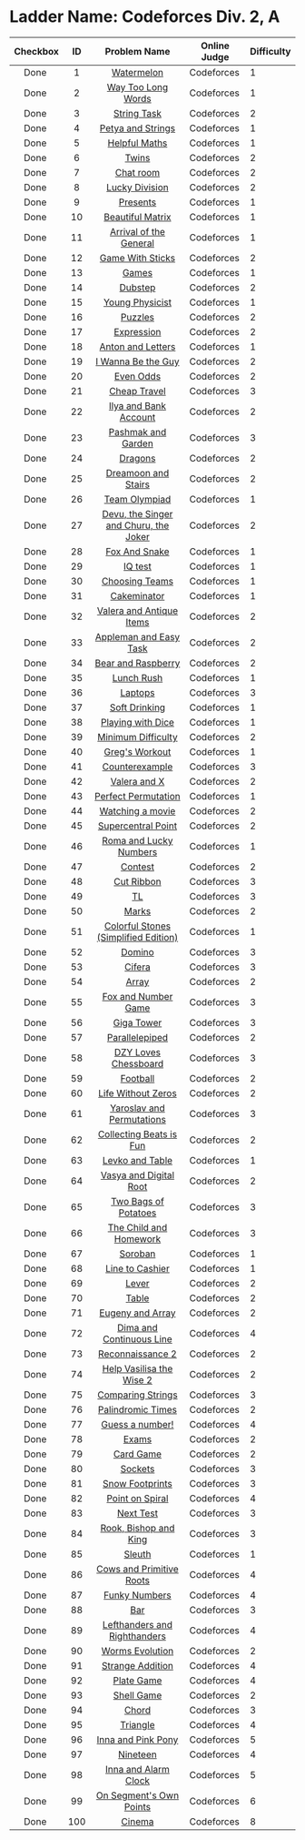 # Ladder Name: Codeforces Div. 2, A

| Checkbox | ID  | Problem Name | Online Judge | Difficulty |
|---|:---:|:---:|---|---|
|<img src="https://a2oj.thao.pw/?handle=T--&url=http%3A//codeforces.com/problemset/problem/4/A" width="13px"/> Done|1|[Watermelon](http://codeforces.com/problemset/problem/4/A)|Codeforces|1|
|<img src="https://a2oj.thao.pw/?handle=T--&url=http%3A//codeforces.com/problemset/problem/71/A" width="13px"/> Done|2|[Way Too Long Words](http://codeforces.com/problemset/problem/71/A)|Codeforces|1|
|<img src="https://a2oj.thao.pw/?handle=T--&url=http%3A//codeforces.com/problemset/problem/118/A" width="13px"/> Done|3|[String Task](http://codeforces.com/problemset/problem/118/A)|Codeforces|2|
|<img src="https://a2oj.thao.pw/?handle=T--&url=http%3A//codeforces.com/problemset/problem/112/A" width="13px"/> Done|4|[Petya and Strings](http://codeforces.com/problemset/problem/112/A)|Codeforces|1|
|<img src="https://a2oj.thao.pw/?handle=T--&url=http%3A//codeforces.com/problemset/problem/339/A" width="13px"/> Done|5|[Helpful Maths](http://codeforces.com/problemset/problem/339/A)|Codeforces|1|
|<img src="https://a2oj.thao.pw/?handle=T--&url=http%3A//codeforces.com/problemset/problem/160/A" width="13px"/> Done|6|[Twins](http://codeforces.com/problemset/problem/160/A)|Codeforces|2|
|<img src="https://a2oj.thao.pw/?handle=T--&url=http%3A//codeforces.com/problemset/problem/58/A" width="13px"/> Done|7|[Chat room](http://codeforces.com/problemset/problem/58/A)|Codeforces|2|
|<img src="https://a2oj.thao.pw/?handle=T--&url=http%3A//codeforces.com/problemset/problem/122/A" width="13px"/> Done|8|[Lucky Division](http://codeforces.com/problemset/problem/122/A)|Codeforces|2|
|<img src="https://a2oj.thao.pw/?handle=T--&url=http%3A//codeforces.com/problemset/problem/136/A" width="13px"/> Done|9|[Presents](http://codeforces.com/problemset/problem/136/A)|Codeforces|1|
|<img src="https://a2oj.thao.pw/?handle=T--&url=http%3A//codeforces.com/problemset/problem/263/A" width="13px"/> Done|10|[Beautiful Matrix](http://codeforces.com/problemset/problem/263/A)|Codeforces|1|
|<img src="https://a2oj.thao.pw/?handle=T--&url=http%3A//codeforces.com/problemset/problem/144/A" width="13px"/> Done|11|[Arrival of the General](http://codeforces.com/problemset/problem/144/A)|Codeforces|1|
|<img src="https://a2oj.thao.pw/?handle=T--&url=http%3A//codeforces.com/problemset/problem/451/A" width="13px"/> Done|12|[Game With Sticks](http://codeforces.com/problemset/problem/451/A)|Codeforces|2|
|<img src="https://a2oj.thao.pw/?handle=T--&url=http%3A//codeforces.com/problemset/problem/268/A" width="13px"/> Done|13|[Games](http://codeforces.com/problemset/problem/268/A)|Codeforces|1|
|<img src="https://a2oj.thao.pw/?handle=T--&url=http%3A//codeforces.com/problemset/problem/208/A" width="13px"/> Done|14|[Dubstep](http://codeforces.com/problemset/problem/208/A)|Codeforces|2|
|<img src="https://a2oj.thao.pw/?handle=T--&url=http%3A//codeforces.com/problemset/problem/69/A" width="13px"/> Done|15|[Young Physicist](http://codeforces.com/problemset/problem/69/A)|Codeforces|1|
|<img src="https://a2oj.thao.pw/?handle=T--&url=http%3A//codeforces.com/problemset/problem/337/A" width="13px"/> Done|16|[Puzzles](http://codeforces.com/problemset/problem/337/A)|Codeforces|2|
|<img src="https://a2oj.thao.pw/?handle=T--&url=http%3A//codeforces.com/problemset/problem/479/A" width="13px"/> Done|17|[Expression](http://codeforces.com/problemset/problem/479/A)|Codeforces|2|
|<img src="https://a2oj.thao.pw/?handle=T--&url=http%3A//codeforces.com/problemset/problem/443/A" width="13px"/> Done|18|[Anton and Letters](http://codeforces.com/problemset/problem/443/A)|Codeforces|1|
|<img src="https://a2oj.thao.pw/?handle=T--&url=http%3A//codeforces.com/problemset/problem/469/A" width="13px"/> Done|19|[I Wanna Be the Guy](http://codeforces.com/problemset/problem/469/A)|Codeforces|2|
|<img src="https://a2oj.thao.pw/?handle=T--&url=http%3A//codeforces.com/problemset/problem/318/A" width="13px"/> Done|20|[Even Odds](http://codeforces.com/problemset/problem/318/A)|Codeforces|2|
|<img src="https://a2oj.thao.pw/?handle=T--&url=http%3A//codeforces.com/problemset/problem/466/A" width="13px"/> Done|21|[Cheap Travel](http://codeforces.com/problemset/problem/466/A)|Codeforces|3|
|<img src="https://a2oj.thao.pw/?handle=T--&url=http%3A//codeforces.com/problemset/problem/313/A" width="13px"/> Done|22|[Ilya and Bank Account](http://codeforces.com/problemset/problem/313/A)|Codeforces|2|
|<img src="https://a2oj.thao.pw/?handle=T--&url=http%3A//codeforces.com/problemset/problem/459/A" width="13px"/> Done|23|[Pashmak and Garden](http://codeforces.com/problemset/problem/459/A)|Codeforces|3|
|<img src="https://a2oj.thao.pw/?handle=T--&url=http%3A//codeforces.com/problemset/problem/230/A" width="13px"/> Done|24|[Dragons](http://codeforces.com/problemset/problem/230/A)|Codeforces|2|
|<img src="https://a2oj.thao.pw/?handle=T--&url=http%3A//codeforces.com/problemset/problem/476/A" width="13px"/> Done|25|[Dreamoon and Stairs](http://codeforces.com/problemset/problem/476/A)|Codeforces|2|
|<img src="https://a2oj.thao.pw/?handle=T--&url=http%3A//codeforces.com/problemset/problem/490/A" width="13px"/> Done|26|[Team Olympiad](http://codeforces.com/problemset/problem/490/A)|Codeforces|1|
|<img src="https://a2oj.thao.pw/?handle=T--&url=http%3A//codeforces.com/problemset/problem/439/A" width="13px"/> Done|27|[Devu, the Singer and Churu, the Joker](http://codeforces.com/problemset/problem/439/A)|Codeforces|2|
|<img src="https://a2oj.thao.pw/?handle=T--&url=http%3A//codeforces.com/problemset/problem/510/A" width="13px"/> Done|28|[Fox And Snake](http://codeforces.com/problemset/problem/510/A)|Codeforces|1|
|<img src="https://a2oj.thao.pw/?handle=T--&url=http%3A//codeforces.com/problemset/problem/25/A" width="13px"/> Done|29|[IQ test](http://codeforces.com/problemset/problem/25/A)|Codeforces|1|
|<img src="https://a2oj.thao.pw/?handle=T--&url=http%3A//codeforces.com/problemset/problem/432/A" width="13px"/> Done|30|[Choosing Teams](http://codeforces.com/problemset/problem/432/A)|Codeforces|1|
|<img src="https://a2oj.thao.pw/?handle=T--&url=http%3A//codeforces.com/problemset/problem/330/A" width="13px"/> Done|31|[Cakeminator](http://codeforces.com/problemset/problem/330/A)|Codeforces|1|
|<img src="https://a2oj.thao.pw/?handle=T--&url=http%3A//codeforces.com/problemset/problem/441/A" width="13px"/> Done|32|[Valera and Antique Items](http://codeforces.com/problemset/problem/441/A)|Codeforces|2|
|<img src="https://a2oj.thao.pw/?handle=T--&url=http%3A//codeforces.com/problemset/problem/462/A" width="13px"/> Done|33|[Appleman and Easy Task](http://codeforces.com/problemset/problem/462/A)|Codeforces|2|
|<img src="https://a2oj.thao.pw/?handle=T--&url=http%3A//codeforces.com/problemset/problem/385/A" width="13px"/> Done|34|[Bear and Raspberry](http://codeforces.com/problemset/problem/385/A)|Codeforces|2|
|<img src="https://a2oj.thao.pw/?handle=T--&url=http%3A//codeforces.com/problemset/problem/276/A" width="13px"/> Done|35|[Lunch Rush](http://codeforces.com/problemset/problem/276/A)|Codeforces|1|
|<img src="https://a2oj.thao.pw/?handle=T--&url=http%3A//codeforces.com/problemset/problem/456/A" width="13px"/> Done|36|[Laptops](http://codeforces.com/problemset/problem/456/A)|Codeforces|3|
|<img src="https://a2oj.thao.pw/?handle=T--&url=http%3A//codeforces.com/problemset/problem/151/A" width="13px"/> Done|37|[Soft Drinking](http://codeforces.com/problemset/problem/151/A)|Codeforces|1|
|<img src="https://a2oj.thao.pw/?handle=T--&url=http%3A//codeforces.com/problemset/problem/378/A" width="13px"/> Done|38|[Playing with Dice](http://codeforces.com/problemset/problem/378/A)|Codeforces|1|
|<img src="https://a2oj.thao.pw/?handle=T--&url=http%3A//codeforces.com/problemset/problem/496/A" width="13px"/> Done|39|[Minimum Difficulty](http://codeforces.com/problemset/problem/496/A)|Codeforces|2|
|<img src="https://a2oj.thao.pw/?handle=T--&url=http%3A//codeforces.com/problemset/problem/255/A" width="13px"/> Done|40|[Greg's Workout](http://codeforces.com/problemset/problem/255/A)|Codeforces|1|
|<img src="https://a2oj.thao.pw/?handle=T--&url=http%3A//codeforces.com/problemset/problem/483/A" width="13px"/> Done|41|[Counterexample ](http://codeforces.com/problemset/problem/483/A)|Codeforces|3|
|<img src="https://a2oj.thao.pw/?handle=T--&url=http%3A//codeforces.com/problemset/problem/404/A" width="13px"/> Done|42|[Valera and X](http://codeforces.com/problemset/problem/404/A)|Codeforces|2|
|<img src="https://a2oj.thao.pw/?handle=T--&url=http%3A//codeforces.com/problemset/problem/233/A" width="13px"/> Done|43|[Perfect Permutation](http://codeforces.com/problemset/problem/233/A)|Codeforces|1|
|<img src="https://a2oj.thao.pw/?handle=T--&url=http%3A//codeforces.com/problemset/problem/499/A" width="13px"/> Done|44|[Watching a movie](http://codeforces.com/problemset/problem/499/A)|Codeforces|2|
|<img src="https://a2oj.thao.pw/?handle=T--&url=http%3A//codeforces.com/problemset/problem/165/A" width="13px"/> Done|45|[Supercentral Point](http://codeforces.com/problemset/problem/165/A)|Codeforces|2|
|<img src="https://a2oj.thao.pw/?handle=T--&url=http%3A//codeforces.com/problemset/problem/262/A" width="13px"/> Done|46|[Roma and Lucky Numbers](http://codeforces.com/problemset/problem/262/A)|Codeforces|1|
|<img src="https://a2oj.thao.pw/?handle=T--&url=http%3A//codeforces.com/problemset/problem/501/A" width="13px"/> Done|47|[Contest](http://codeforces.com/problemset/problem/501/A)|Codeforces|2|
|<img src="https://a2oj.thao.pw/?handle=T--&url=http%3A//codeforces.com/problemset/problem/189/A" width="13px"/> Done|48|[Cut Ribbon](http://codeforces.com/problemset/problem/189/A)|Codeforces|3|
|<img src="https://a2oj.thao.pw/?handle=T--&url=http%3A//codeforces.com/problemset/problem/350/A" width="13px"/> Done|49|[TL](http://codeforces.com/problemset/problem/350/A)|Codeforces|3|
|<img src="https://a2oj.thao.pw/?handle=T--&url=http%3A//codeforces.com/problemset/problem/152/A" width="13px"/> Done|50|[Marks](http://codeforces.com/problemset/problem/152/A)|Codeforces|2|
|<img src="https://a2oj.thao.pw/?handle=T--&url=http%3A//codeforces.com/problemset/problem/265/A" width="13px"/> Done|51|[Colorful Stones (Simplified Edition)](http://codeforces.com/problemset/problem/265/A)|Codeforces|1|
|<img src="https://a2oj.thao.pw/?handle=T--&url=http%3A//codeforces.com/problemset/problem/353/A" width="13px"/> Done|52|[Domino](http://codeforces.com/problemset/problem/353/A)|Codeforces|3|
|<img src="https://a2oj.thao.pw/?handle=T--&url=http%3A//codeforces.com/problemset/problem/114/A" width="13px"/> Done|53|[Cifera](http://codeforces.com/problemset/problem/114/A)|Codeforces|3|
|<img src="https://a2oj.thao.pw/?handle=T--&url=http%3A//codeforces.com/problemset/problem/300/A" width="13px"/> Done|54|[Array](http://codeforces.com/problemset/problem/300/A)|Codeforces|2|
|<img src="https://a2oj.thao.pw/?handle=T--&url=http%3A//codeforces.com/problemset/problem/389/A" width="13px"/> Done|55|[Fox and Number Game](http://codeforces.com/problemset/problem/389/A)|Codeforces|3|
|<img src="https://a2oj.thao.pw/?handle=T--&url=http%3A//codeforces.com/problemset/problem/488/A" width="13px"/> Done|56|[Giga Tower](http://codeforces.com/problemset/problem/488/A)|Codeforces|3|
|<img src="https://a2oj.thao.pw/?handle=T--&url=http%3A//codeforces.com/problemset/problem/224/A" width="13px"/> Done|57|[Parallelepiped](http://codeforces.com/problemset/problem/224/A)|Codeforces|2|
|<img src="https://a2oj.thao.pw/?handle=T--&url=http%3A//codeforces.com/problemset/problem/445/A" width="13px"/> Done|58|[DZY Loves Chessboard](http://codeforces.com/problemset/problem/445/A)|Codeforces|3|
|<img src="https://a2oj.thao.pw/?handle=T--&url=http%3A//codeforces.com/problemset/problem/43/A" width="13px"/> Done|59|[Football](http://codeforces.com/problemset/problem/43/A)|Codeforces|2|
|<img src="https://a2oj.thao.pw/?handle=T--&url=http%3A//codeforces.com/problemset/problem/75/A" width="13px"/> Done|60|[Life Without Zeros](http://codeforces.com/problemset/problem/75/A)|Codeforces|2|
|<img src="https://a2oj.thao.pw/?handle=T--&url=http%3A//codeforces.com/problemset/problem/296/A" width="13px"/> Done|61|[Yaroslav and Permutations](http://codeforces.com/problemset/problem/296/A)|Codeforces|3|
|<img src="https://a2oj.thao.pw/?handle=T--&url=http%3A//codeforces.com/problemset/problem/373/A" width="13px"/> Done|62|[Collecting Beats is Fun](http://codeforces.com/problemset/problem/373/A)|Codeforces|2|
|<img src="https://a2oj.thao.pw/?handle=T--&url=http%3A//codeforces.com/problemset/problem/361/A" width="13px"/> Done|63|[Levko and Table](http://codeforces.com/problemset/problem/361/A)|Codeforces|1|
|<img src="https://a2oj.thao.pw/?handle=T--&url=http%3A//codeforces.com/problemset/problem/355/A" width="13px"/> Done|64|[Vasya and Digital Root](http://codeforces.com/problemset/problem/355/A)|Codeforces|2|
|<img src="https://a2oj.thao.pw/?handle=T--&url=http%3A//codeforces.com/problemset/problem/239/A" width="13px"/> Done|65|[Two Bags of Potatoes](http://codeforces.com/problemset/problem/239/A)|Codeforces|3|
|<img src="https://a2oj.thao.pw/?handle=T--&url=http%3A//codeforces.com/problemset/problem/437/A" width="13px"/> Done|66|[The Child and Homework](http://codeforces.com/problemset/problem/437/A)|Codeforces|3|
|<img src="https://a2oj.thao.pw/?handle=T--&url=http%3A//codeforces.com/problemset/problem/363/A" width="13px"/> Done|67|[Soroban](http://codeforces.com/problemset/problem/363/A)|Codeforces|1|
|<img src="https://a2oj.thao.pw/?handle=T--&url=http%3A//codeforces.com/problemset/problem/408/A" width="13px"/> Done|68|[Line to Cashier](http://codeforces.com/problemset/problem/408/A)|Codeforces|1|
|<img src="https://a2oj.thao.pw/?handle=T--&url=http%3A//codeforces.com/problemset/problem/376/A" width="13px"/> Done|69|[Lever](http://codeforces.com/problemset/problem/376/A)|Codeforces|2|
|<img src="https://a2oj.thao.pw/?handle=T--&url=http%3A//codeforces.com/problemset/problem/359/A" width="13px"/> Done|70|[Table](http://codeforces.com/problemset/problem/359/A)|Codeforces|2|
|<img src="https://a2oj.thao.pw/?handle=T--&url=http%3A//codeforces.com/problemset/problem/302/A" width="13px"/> Done|71|[Eugeny and Array](http://codeforces.com/problemset/problem/302/A)|Codeforces|2|
|<img src="https://a2oj.thao.pw/?handle=T--&url=http%3A//codeforces.com/problemset/problem/358/A" width="13px"/> Done|72|[Dima and Continuous Line](http://codeforces.com/problemset/problem/358/A)|Codeforces|4|
|<img src="https://a2oj.thao.pw/?handle=T--&url=http%3A//codeforces.com/problemset/problem/34/A" width="13px"/> Done|73|[Reconnaissance 2](http://codeforces.com/problemset/problem/34/A)|Codeforces|2|
|<img src="https://a2oj.thao.pw/?handle=T--&url=http%3A//codeforces.com/problemset/problem/143/A" width="13px"/> Done|74|[Help Vasilisa the Wise 2](http://codeforces.com/problemset/problem/143/A)|Codeforces|2|
|<img src="https://a2oj.thao.pw/?handle=T--&url=http%3A//codeforces.com/problemset/problem/186/A" width="13px"/> Done|75|[Comparing Strings](http://codeforces.com/problemset/problem/186/A)|Codeforces|3|
|<img src="https://a2oj.thao.pw/?handle=T--&url=http%3A//codeforces.com/problemset/problem/108/A" width="13px"/> Done|76|[Palindromic Times](http://codeforces.com/problemset/problem/108/A)|Codeforces|2|
|<img src="https://a2oj.thao.pw/?handle=T--&url=http%3A//codeforces.com/problemset/problem/416/A" width="13px"/> Done|77|[Guess a number!](http://codeforces.com/problemset/problem/416/A)|Codeforces|4|
|<img src="https://a2oj.thao.pw/?handle=T--&url=http%3A//codeforces.com/problemset/problem/194/A" width="13px"/> Done|78|[Exams](http://codeforces.com/problemset/problem/194/A)|Codeforces|2|
|<img src="https://a2oj.thao.pw/?handle=T--&url=http%3A//codeforces.com/problemset/problem/106/A" width="13px"/> Done|79|[Card Game](http://codeforces.com/problemset/problem/106/A)|Codeforces|2|
|<img src="https://a2oj.thao.pw/?handle=T--&url=http%3A//codeforces.com/problemset/problem/257/A" width="13px"/> Done|80|[Sockets](http://codeforces.com/problemset/problem/257/A)|Codeforces|3|
|<img src="https://a2oj.thao.pw/?handle=T--&url=http%3A//codeforces.com/problemset/problem/298/A" width="13px"/> Done|81|[Snow Footprints](http://codeforces.com/problemset/problem/298/A)|Codeforces|3|
|<img src="https://a2oj.thao.pw/?handle=T--&url=http%3A//codeforces.com/problemset/problem/279/A" width="13px"/> Done|82|[Point on Spiral](http://codeforces.com/problemset/problem/279/A)|Codeforces|4|
|<img src="https://a2oj.thao.pw/?handle=T--&url=http%3A//codeforces.com/problemset/problem/27/A" width="13px"/> Done|83|[Next Test](http://codeforces.com/problemset/problem/27/A)|Codeforces|3|
|<img src="https://a2oj.thao.pw/?handle=T--&url=http%3A//codeforces.com/problemset/problem/370/A" width="13px"/> Done|84|[Rook, Bishop and King](http://codeforces.com/problemset/problem/370/A)|Codeforces|3|
|<img src="https://a2oj.thao.pw/?handle=T--&url=http%3A//codeforces.com/problemset/problem/49/A" width="13px"/> Done|85|[Sleuth](http://codeforces.com/problemset/problem/49/A)|Codeforces|1|
|<img src="https://a2oj.thao.pw/?handle=T--&url=http%3A//codeforces.com/problemset/problem/284/A" width="13px"/> Done|86|[Cows and Primitive Roots](http://codeforces.com/problemset/problem/284/A)|Codeforces|4|
|<img src="https://a2oj.thao.pw/?handle=T--&url=http%3A//codeforces.com/problemset/problem/192/A" width="13px"/> Done|87|[Funky Numbers](http://codeforces.com/problemset/problem/192/A)|Codeforces|4|
|<img src="https://a2oj.thao.pw/?handle=T--&url=http%3A//codeforces.com/problemset/problem/56/A" width="13px"/> Done|88|[Bar](http://codeforces.com/problemset/problem/56/A)|Codeforces|3|
|<img src="https://a2oj.thao.pw/?handle=T--&url=http%3A//codeforces.com/problemset/problem/234/A" width="13px"/> Done|89|[Lefthanders and Righthanders ](http://codeforces.com/problemset/problem/234/A)|Codeforces|4|
|<img src="https://a2oj.thao.pw/?handle=T--&url=http%3A//codeforces.com/problemset/problem/31/A" width="13px"/> Done|90|[Worms Evolution](http://codeforces.com/problemset/problem/31/A)|Codeforces|2|
|<img src="https://a2oj.thao.pw/?handle=T--&url=http%3A//codeforces.com/problemset/problem/305/A" width="13px"/> Done|91|[Strange Addition](http://codeforces.com/problemset/problem/305/A)|Codeforces|4|
|<img src="https://a2oj.thao.pw/?handle=T--&url=http%3A//codeforces.com/problemset/problem/197/A" width="13px"/> Done|92|[Plate Game](http://codeforces.com/problemset/problem/197/A)|Codeforces|4|
|<img src="https://a2oj.thao.pw/?handle=T--&url=http%3A//codeforces.com/problemset/problem/35/A" width="13px"/> Done|93|[Shell Game](http://codeforces.com/problemset/problem/35/A)|Codeforces|2|
|<img src="https://a2oj.thao.pw/?handle=T--&url=http%3A//codeforces.com/problemset/problem/88/A" width="13px"/> Done|94|[Chord](http://codeforces.com/problemset/problem/88/A)|Codeforces|3|
|<img src="https://a2oj.thao.pw/?handle=T--&url=http%3A//codeforces.com/problemset/problem/18/A" width="13px"/> Done|95|[Triangle](http://codeforces.com/problemset/problem/18/A)|Codeforces|4|
|<img src="https://a2oj.thao.pw/?handle=T--&url=http%3A//codeforces.com/problemset/problem/374/A" width="13px"/> Done|96|[Inna and Pink Pony](http://codeforces.com/problemset/problem/374/A)|Codeforces|5|
|<img src="https://a2oj.thao.pw/?handle=T--&url=http%3A//codeforces.com/problemset/problem/393/A" width="13px"/> Done|97|[Nineteen](http://codeforces.com/problemset/problem/393/A)|Codeforces|4|
|<img src="https://a2oj.thao.pw/?handle=T--&url=http%3A//codeforces.com/problemset/problem/390/A" width="13px"/> Done|98|[Inna and Alarm Clock](http://codeforces.com/problemset/problem/390/A)|Codeforces|5|
|<img src="https://a2oj.thao.pw/?handle=T--&url=http%3A//codeforces.com/problemset/problem/397/A" width="13px"/> Done|99|[On Segment's Own Points](http://codeforces.com/problemset/problem/397/A)|Codeforces|6|
|<img src="https://a2oj.thao.pw/?handle=T--&url=http%3A//codeforces.com/problemset/problem/200/A" width="13px"/> Done|100|[Cinema](http://codeforces.com/problemset/problem/200/A)|Codeforces|8|

